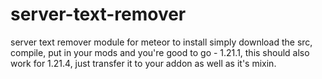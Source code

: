 # server-text-remover
server text remover module for meteor
to install simply download the src, compile, put in your mods and you're good to go - 1.21.1, this should also work for 1.21.4, just transfer it to your addon as well as it's mixin.
